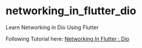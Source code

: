 # networking_in_flutter_dio

Learn Networking in Dio Using Flutter

Following Tutorial here: [Networking In Flutter : Dio](https://dhruvnakum.xyz/networking-in-flutter-dio)
